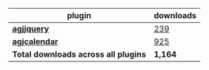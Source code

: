 plugin|downloads
------|----------
[**agjjquery**](https://www.npmjs.com/package/agjjquery)|[239](https://www.npmjs.com/package/agjjquery)
[**agjcalendar**](https://www.npmjs.com/package/agjcalendar)|[925](https://www.npmjs.com/package/agjcalendar)
**Total downloads across all plugins**|**1,164**
